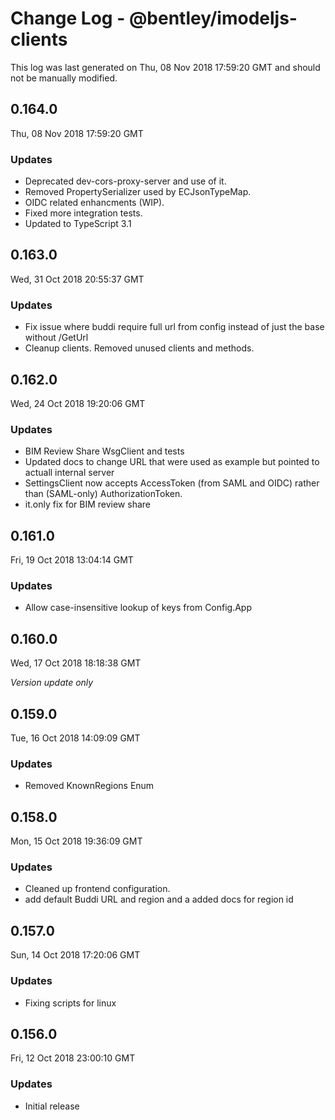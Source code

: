 # Change Log - @bentley/imodeljs-clients

This log was last generated on Thu, 08 Nov 2018 17:59:20 GMT and should not be manually modified.

## 0.164.0
Thu, 08 Nov 2018 17:59:20 GMT

### Updates

- Deprecated dev-cors-proxy-server and use of it. 
- Removed PropertySerializer used by ECJsonTypeMap.
- OIDC related enhancments (WIP).
- Fixed more integration tests. 
- Updated to TypeScript 3.1

## 0.163.0
Wed, 31 Oct 2018 20:55:37 GMT

### Updates

- Fix issue where buddi require full url from config instead of just the base without /GetUrl
- Cleanup clients. Removed unused clients and methods.

## 0.162.0
Wed, 24 Oct 2018 19:20:06 GMT

### Updates

- BIM Review Share WsgClient and tests
- Updated docs to change URL that were used as example but pointed to actuall internal server
- SettingsClient now accepts AccessToken (from SAML and OIDC) rather than (SAML-only) AuthorizationToken.
- it.only fix for BIM review share

## 0.161.0
Fri, 19 Oct 2018 13:04:14 GMT

### Updates

- Allow case-insensitive lookup of keys from Config.App

## 0.160.0
Wed, 17 Oct 2018 18:18:38 GMT

*Version update only*

## 0.159.0
Tue, 16 Oct 2018 14:09:09 GMT

### Updates

- Removed KnownRegions Enum

## 0.158.0
Mon, 15 Oct 2018 19:36:09 GMT

### Updates

- Cleaned up frontend configuration. 
- add default Buddi URL and region and a added docs for region id

## 0.157.0
Sun, 14 Oct 2018 17:20:06 GMT

### Updates

- Fixing scripts for linux

## 0.156.0
Fri, 12 Oct 2018 23:00:10 GMT

### Updates

- Initial release

